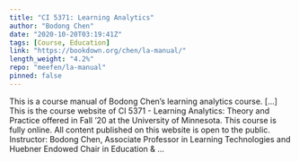 ```yaml
---
title: "CI 5371: Learning Analytics"
author: "Bodong Chen"
date: "2020-10-20T03:19:41Z"
tags: [Course, Education]
link: "https://bookdown.org/chen/la-manual/"
length_weight: "4.2%"
repo: "meefen/la-manual"
pinned: false
---
```


This is a course manual of Bodong Chen’s learning analytics course. [...] This is the course website of CI 5371 - Learning Analytics: Theory and Practice offered in Fall ’20 at the University of Minnesota. This course is fully online. All content published on this website is open to the public. Instructor: Bodong Chen, Associate Professor in Learning Technologies and Huebner Endowed Chair in Education & ...
